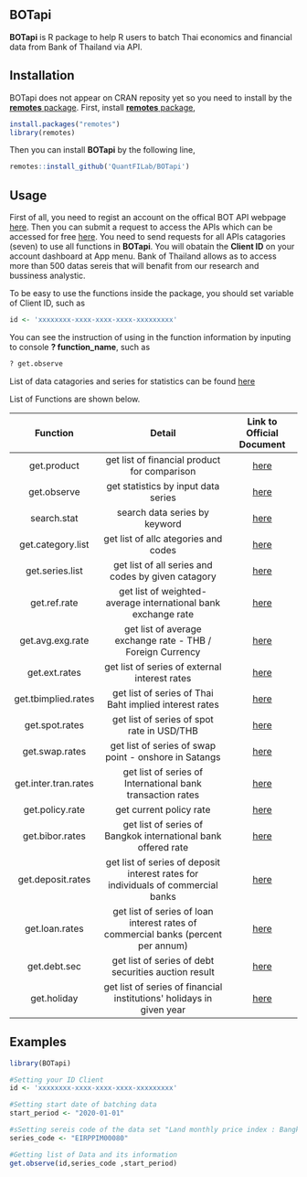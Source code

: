 ## BOTapi


**BOTapi** is R package to help R users to batch Thai economics and financial data from Bank of Thailand via API.

## Installation

BOTapi does not appear on CRAN reposity yet so you need to install by the [**remotes** package](https://remotes.r-lib.org). First, install [**remotes** package](https://remotes.r-lib.org), 

```r
install.packages("remotes")
library(remotes)
```

Then you can install **BOTapi** by the following line,

```r
remotes::install_github('QuantFILab/BOTapi')
```

## Usage

First of all, you need to regist an account on the offical BOT API webpage [here](https://apiportal.bot.or.th/bot/public/). Then you can submit a request to access the APIs which can be accessed for free [here](https://apiportal.bot.or.th/bot/public/products). You need to send requests for all APIs catagories (seven) to use all functions in **BOTapi**. You will obatain the **Client ID** on your account dashboard at App menu. Bank of Thailand allows as to access more than 500 datas sereis that will benafit from our research and bussiness analystic.


To be easy to use the functions inside the package, you should set variable of Client ID, such as

```r
id <- 'xxxxxxxx-xxxx-xxxx-xxxx-xxxxxxxxx'
```

You can see the instruction of using in the function information by inputing to console **? function_name**, such as

```r
? get.observe
```

List of data catagories and series for statistics can be found [here](https://github.com/QuantFILab/BOTapi/blob/main/API%20Statistic%20time%20series.xlsx)

List of Functions are shown below.

| Function      | Detail         |  Link to Official Document |
| :---:         |     :---:      |          :---: |    
| get.product   |  get list of financial product for comparison   | [here](https://apiportal.bot.or.th/bot/public/node/6108)   |
| get.observe   |  get statistics by input data series     |  [here](https://apiportal.bot.or.th/bot/public/node/9820)    |
| search.stat   |  search data series by keyword   |  [here](https://apiportal.bot.or.th/bot/public/node/107)   |
| get.category.list    |  get list of allc ategories and codes    |  [here](https://apiportal.bot.or.th/bot/public/node/1111)   |
| get.series.list      |  get list of all series and codes by given catagory   |  [here](https://apiportal.bot.or.th/bot/public/node/1111)   |
| get.ref.rate     |  get list of weighted-average international bank exchange rate    |  [here](https://apiportal.bot.or.th/bot/public/node/407)   |
| get.avg.exg.rate   |   get list of average exchange rate - THB / Foreign Currency    |  [here](https://apiportal.bot.or.th/bot/public/node/503)   |
| get.ext.rates        |  get list of series of external interest rates    |  [here](https://apiportal.bot.or.th/bot/public/node/465)   |
| get.tbimplied.rates     |  get list of series of Thai Baht implied interest rates   |  [here](https://apiportal.bot.or.th/bot/public/node/468)   |
| get.spot.rates   |  get list of series of spot rate in USD/THB    |  [here](https://apiportal.bot.or.th/bot/public/node/466)   |
| get.swap.rates   |  get list of  series of swap point - onshore in Satangs   |  [here](https://apiportal.bot.or.th/bot/public/node/463)   |
| get.inter.tran.rates   |  get list of  series of International bank transaction rates   |  [here](https://apiportal.bot.or.th/bot/public/node/464)   |
| get.policy.rate    |  get current policy rate   |  [here](https://apiportal.bot.or.th/bot/public/node/462)   |
| get.bibor.rates    |  get list of  series of Bangkok international bank offered rate   |  [here](https://apiportal.bot.or.th/bot/public/node/460)   |
| get.deposit.rates   |  get list of  series of deposit interest rates for individuals of commercial banks   |  [here](https://apiportal.bot.or.th/bot/public/node/461)   |
| get.loan.rates   |  get list of  series of loan interest rates of commercial banks (percent per annum)   |  [here](https://apiportal.bot.or.th/bot/public/node/467)   |
| get.debt.sec    |  get list of  series of debt securities auction result   |  [here](https://apiportal.bot.or.th/bot/public/node/120)   |
| get.holiday  |  get list of  series of financial institutions' holidays in given year   |  [here](https://apiportal.bot.or.th/bot/public/node/104)   |

## Examples


```r
library(BOTapi)

#Setting your ID Client
id <- 'xxxxxxxx-xxxx-xxxx-xxxx-xxxxxxxxx' 

#Setting start date of batching data
start_period <- "2020-01-01"

#sSetting sereis code of the data set "Land monthly price index : Bangkok and vicinities"
series_code <- "EIRPPIM00080"

#Getting list of Data and its information
get.observe(id,series_code ,start_period)
```

